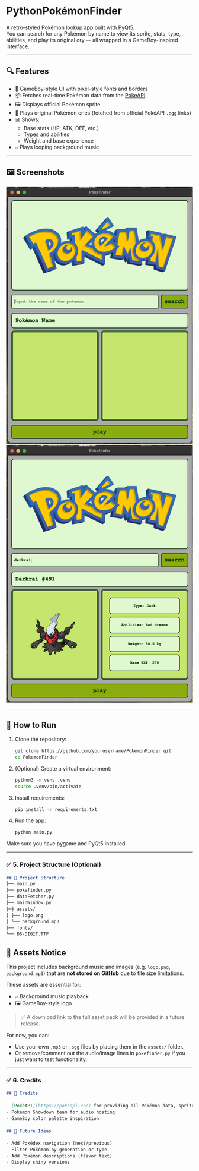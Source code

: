 # PythonPokémonFinder

A retro-styled Pokémon lookup app built with PyQt5.  
You can search for any Pokémon by name to view its sprite, stats, type, abilities, and play its original cry — all wrapped in a GameBoy-inspired interface.

---

## 🔍 Features

- 🎨 GameBoy-style UI with pixel-style fonts and borders
- 📦 Fetches real-time Pokémon data from the [PokeAPI](https://pokeapi.co)
- 🖼️ Displays official Pokémon sprite
- 📢 Plays original Pokémon cries (fetched from official PokéAPI `.ogg` links)
- 📊 Shows:
  - Base stats (HP, ATK, DEF, etc.)
  - Types and abilities
  - Weight and base experience
- 🎶 Plays looping background music

---

## 🖼️ Screenshots
<p float="left">
    <img src="assets/screenshots/before.png" alt="before" />
    <img src="assets/screenshots/after.png" alt="after" />
</p>

---

## 🚀 How to Run

1. Clone the repository:
   ```bash
   git clone https://github.com/yourusername/PokemonFinder.git
   cd PokemonFinder
2. (Optional) Create a virtual environment:
    ```bash
    python3 -m venv .venv
    source .venv/bin/activate
3. Install requirements:
    ```bash
   pip install -r requirements.txt
4. Run the app:
    ```bash
   python main.py

Make sure you have pygame and PyQt5 installed.


---

### ✅ 5. **Project Structure (Optional)**
```markdown
## 📁 Project Structure
├── main.py
├── pokefinder.py
├── dataFetcher.py
├── mainWindow.py
├─├ assets/
│ ├── logo.png
│ └── background.mp3
├── fonts/
└── DS-DIGIT.TTF
```
## 🎵 Assets Notice

This project includes background music and images (e.g. `logo.png`, `background.mp3`) that are **not stored on GitHub** due to file size limitations.

These assets are essential for:

- 🎶 Background music playback
- 🖼️ GameBoy-style logo

> ✅ A download link to the full asset pack will be provided in a future release.

For now, you can:
- Use your own `.mp3` or `.ogg` files by placing them in the `assets/` folder.
- Or remove/comment out the audio/image lines in `pokefinder.py` if you just want to test functionality.

---

### ✅ 6. **Credits**
```markdown
## 🙏 Credits

- [PokéAPI](https://pokeapi.co/) for providing all Pokémon data, sprites, and cries
- Pokémon Showdown team for audio hosting
- GameBoy color palette inspiration

## 🔮 Future Ideas

- Add Pokédex navigation (next/previous)
- Filter Pokémon by generation or type
- Add Pokémon descriptions (flavor text)
- Display shiny versions
